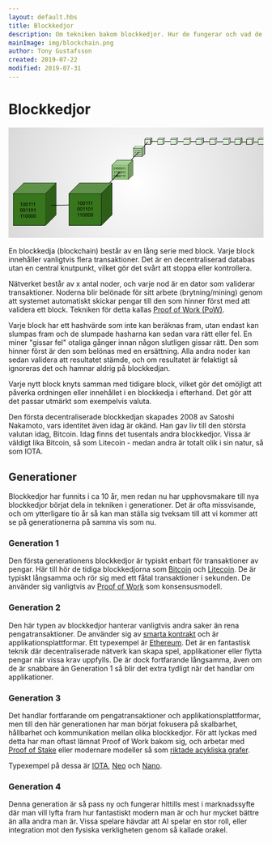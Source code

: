 ```yaml
---
layout: default.hbs
title: Blockkedjor
description: Om tekniken bakom blockkedjor. Hur de fungerar och vad de kan användas till, samt om de olika generationerna sedan 2009.
mainImage: img/blockchain.png
author: Tony Gustafsson
created: 2019-07-22
modified: 2019-07-31
---
```


# Blockkedjor

![Blockkedjor](../img/blockchain.png 'Blockkedjor')

En blockkedja (blockchain) består av en lång serie med block. Varje block innehåller vanligtvis flera transaktioner. Det är en decentraliserad databas utan en central knutpunkt, vilket gör det svårt att stoppa eller kontrollera.

Nätverket består av x antal noder, och varje nod är en dator som validerar transaktioner. Noderna blir belönade för sitt arbete (brytning/mining) genom att systemet automatiskt skickar pengar till den som hinner först med att validera ett block. Tekniken för detta kallas [Proof of Work (PoW)](/tekniker/proof-of-work.html).

Varje block har ett hashvärde som inte kan beräknas fram, utan endast kan slumpas fram och de slumpade hasharna kan sedan vara rätt eller fel. En miner "gissar fel" otaliga gånger innan någon slutligen gissar rätt. Den som hinner först är den som belönas med en ersättning. Alla andra noder kan sedan validera att resultatet stämde, och om resultatet är felaktigt så ignoreras det och hamnar aldrig på blockkedjan.

Varje nytt block knyts samman med tidigare block, vilket gör det omöjligt att påverka ordningen eller innehållet i en blockkedja i efterhand. Det gör att det passar utmärkt som exempelvis valuta.

Den första decentraliserade blockkedjan skapades 2008 av Satoshi Nakamoto, vars identitet även idag är okänd. Han gav liv till den största valutan idag, Bitcoin. Idag finns det tusentals andra blockkedjor. Vissa är väldigt lika Bitcoin, så som Litecoin - medan andra är totalt olik i sin natur, så som IOTA.

## Generationer

Blockkedjor har funnits i ca 10 år, men redan nu har upphovsmakare till nya blockkedjor börjat dela in tekniken i generationer. Det är ofta missvisande, och om ytterligare tio år så kan man ställa sig tveksam till att vi kommer att se på generationerna på samma vis som nu.

### Generation 1

Den första generationens blockkedjor är typiskt enbart för transaktioner av pengar. Här till hör de tidiga blockkedjorna som [Bitcoin](/kryptovalutor/bitcoin.html) och [Litecoin](/kryptovalutor/litecoin.html). De är typiskt långsamma och rör sig med ett fåtal transaktioner i sekunden. De använder sig vanligtvis av [Proof of Work](/tekniker/proof-of-work.html) som konsensusmodell.

### Generation 2

Den här typen av blockkedjor hanterar vanligtvis andra saker än rena pengatransaktioner. De använder sig av [smarta kontrakt](/tekniker/smarta-kontrakt.html) och är applikationsplattformar. Ett typexempel är [Ethereum](/kryptovalutor/ethereum.html). Det är en fantastisk teknik där decentraliserade nätverk kan skapa spel, applikationer eller flytta pengar när vissa krav uppfylls. De är dock fortfarande långsamma, även om de är snabbare än Generation 1 så blir det extra tydligt när det handlar om applikationer.

### Generation 3

Det handlar fortfarande om pengatransaktioner och applikationsplattformar, men till den här generationen har man börjat fokusera på skalbarhet, hållbarhet och kommunikation mellan olika blockkedjor. För att lyckas med detta har man oftast lämnat Proof of Work bakom sig, och arbetar med [Proof of Stake](/tekniker/proof-of-stake.html) eller modernare modeller så som [riktade acykliska grafer](/tekniker/riktade-acykliska-grafer.html).

Typexempel på dessa är [IOTA](/kryptovalutor/iota.html), [Neo](/kryptovalutor/neo.html) och [Nano](/kryptovalutor/nano.html).

### Generation 4

Denna generation är så pass ny och fungerar hittills mest i marknadssyfte där man vill lyfta fram hur fantastiskt modern man är och hur mycket bättre än alla andra man är. Vissa spelare hävdar att AI spelar en stor roll, eller integration mot den fysiska verkligheten genom så kallade orakel.
